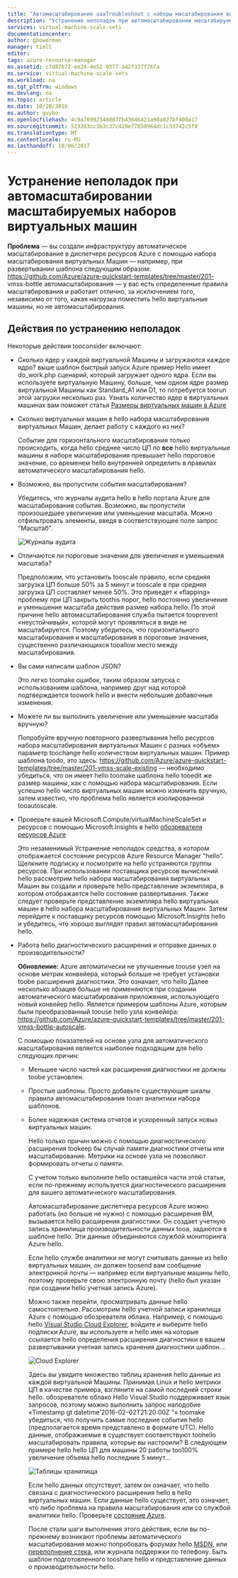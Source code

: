 ```yaml
---
title: "Автомасштабирование aaaTroubleshoot с наборы масштабирования виртуальных машин | Документы Microsoft"
description: "Устранение неполадок при автомасштабировании масштабируемых наборов виртуальных машин. Типичные проблемы, возникшие понять и каким образом tooresolve их."
services: virtual-machine-scale-sets
documentationcenter: 
author: gbowerman
manager: timlt
editor: 
tags: azure-resource-manager
ms.assetid: c7d87b72-ee24-4e52-9377-a42f337f76fa
ms.service: virtual-machine-scale-sets
ms.workload: na
ms.tgt_pltfrm: windows
ms.devlang: na
ms.topic: article
ms.date: 10/28/2016
ms.author: guybo
ms.openlocfilehash: 4c9a70992348d87fb43646421a90a027bf400a17
ms.sourcegitcommit: 523283cc1b3c37c428e77850964dc1c33742c5f0
ms.translationtype: MT
ms.contentlocale: ru-RU
ms.lasthandoff: 10/06/2017
---
```

# <a name="troubleshooting-autoscale-with-virtual-machine-scale-sets"></a>Устранение неполадок при автомасштабировании масштабируемых наборов виртуальных машин
**Проблема** — вы создали инфраструктуру автоматическое масштабирование в диспетчере ресурсов Azure с помощью набора масштабирования виртуальных Машин — например, при развертывании шаблона следующим образом: https://github.com/Azure/azure-quickstart-templates/tree/master/201- vmss-bottle автомасштабирования — у вас есть определенные правила масштабирования и работает отлично, за исключением того, независимо от того, какая нагрузка поместить hello виртуальные машины, но не автомасштабирования.

## <a name="troubleshooting-steps"></a>Действия по устранению неполадок
Некоторые действия tooconsider включают:

* Сколько ядер у каждой виртуальной Машины и загружаются каждое ядро? выше шаблон быстрый запуск Azure пример Hello имеет do_work.php сценарий, который загружает одного ядра. Если вы используете виртуальную Машину, больше, чем одном ядре размер виртуальной Машины как Standard_A1 или D1, то потребуется toorun этой загрузки несколько раз. Узнать количество ядер в виртуальных машинах вам поможет статья [Размеры виртуальных машин в Azure](../virtual-machines/windows/sizes.md?toc=%2fazure%2fvirtual-machines%2fwindows%2ftoc.json)
* Сколько виртуальных машин в hello набора масштабирования виртуальных Машин, делает работу с каждого из них?
  
    Событие для горизонтального масштабирования только происходить, когда hello среднее число ЦП по **все** hello виртуальные машины в наборе масштабирования превышает hello пороговое значение, со временем hello внутренней определить в правилах автоматического масштабирования hello.
* Возможно, вы пропустили события масштабирования?
  
    Убедитесь, что журналы аудита hello в hello портала Azure для масштабирования события. Возможно, вы пропустили произошедшее увеличение или уменьшение масштаба. Можно отфильтровать элементы, введя в соответствующее поле запрос "Масштаб".
  
    ![Журналы аудита][audit]
* Отличаются ли пороговые значения для увеличения и уменьшения масштаба?
  
    Предположим, что установить tooscale правило, если средняя загрузка ЦП больше 50% за 5 минут и tooscale в при средняя загрузка ЦП составляет менее 50%. Это приведет к «flapping» проблему при ЦП закрыть toothis порог, hello постоянно увеличение и уменьшение масштаба действия размер набора hello. По этой причине hello автомасштабирования служба пытается tooprevent «неустойчивый», которой могут проявляться в виде не масштабируется. Поэтому убедитесь, что горизонтального масштабирования и масштабирования в пороговые значения, существенно различающихся tooallow место между масштабирования.
* Вы сами написали шаблон JSON?
  
    Это легко toomake ошибок, таким образом запуска с использованием шаблона, например друг над которой подтверждается toowork hello и внести небольшие добавочные изменения. 
* Можете ли вы выполнить увеличение или уменьшение масштаба вручную?
  
    Попробуйте вручную повторного развертывания hello ресурсов набора масштабирования виртуальных Машин с разных «объем» параметр toochange hello количеством виртуальных машин. Пример шаблона toodo, это здесь: https://github.com/Azure/azure-quickstart-templates/tree/master/201-vmss-scale-existing — необходимо убедиться, что он имеет hello toomake шаблона hello tooedit же размер машины, как с помощью набора масштабирования. Если успешно hello число виртуальных машин можно изменить вручную, затем известно, что проблема hello является изолированной tooautoscale.
* Проверьте вашей Microsoft.Compute/virtualMachineScaleSet и ресурсов с помощью Microsoft.Insights в hello [обозревателя ресурсов Azure](https://resources.azure.com/)
  
    Это незаменимый Устранение неполадок средства, в котором отображается состояние ресурсов Azure Resource Manager "hello". Щелкните подписку и посмотрите на hello устраняются группы ресурсов. При использовании поставщика ресурсов вычислений hello рассмотрим hello набора масштабирования виртуальных Машин вы создали и проверьте hello представление экземпляра, в котором отображается hello состояние развертывания. Также следует проверьте представление экземпляра hello виртуальных машин в hello набора масштабирования виртуальных Машин. Затем перейдите к поставщику ресурсов помощью Microsoft.Insights hello и убедитесь, что хорошо выглядят правил автомасштабирования hello.
* Работа hello диагностического расширения и отправке данных о производительности?
  
    **Обновление:** Azure автоматически не улучшенные toouse узел на основе метрик конвейера, который больше не требует установки toobe расширения диагностики. Это означает, что hello Далее несколько абзацев больше не применяются при создании автоматического масштабирования приложения, использующего новый конвейер hello. Является примером шаблоны Azure, которым были преобразованный toouse hello узла конвейера: https://github.com/Azure/azure-quickstart-templates/tree/master/201-vmss-bottle-autoscale. 
  
    С помощью показателей на основе узла для автоматического масштабирования является наиболее подходящим для hello следующих причин:
  
  * Меньшее число частей как расширения диагностики не должны toobe установлен.
  * Простые шаблоны. Просто добавьте существующие шкалы правила автомасштабирования tooan аналитики набора шаблонов.
  * Более надежная система отчетов и ускоренный запуск новых виртуальных машин.
    
    Hello только причин можно с помощью диагностического расширения tookeep бы случай памяти диагностики отчеты или масштабирование. Метрики на основе узла не позволяют формировать отчеты о памяти.
    
    С учетом только выполните hello оставшейся части этой статьи, если по-прежнему используется диагностического расширения для вашего автоматического масштабирования.
    
    Автомасштабирование диспетчера ресурсов Azure можно работать (но больше не нужно) с помощью расширения ВМ, вызывается hello расширения диагностики. Он создает учетную запись хранилища производительности данных tooa, задаются в шаблоне hello. Эти данные объединяются службой мониторинга Azure hello.
    
    Если hello службе аналитики не могут считывать данные из hello виртуальных машин, он должен toosend вам сообщение электронной почты — например если виртуальные машины hello, поэтому проверьте свою электронную почту (hello был указан при создании hello учетная запись Azure).
    
    Можно также перейти, просматривать данные hello самостоятельно. Рассмотрим hello учетной записи хранилища Azure с помощью обозревателя облака. Например, с помощью hello [Visual Studio Cloud Explorer](https://visualstudiogallery.msdn.microsoft.com/aaef6e67-4d99-40bc-aacf-662237db85a2), войдите и выберите hello подписки Azure, вы используете и hello имя на которые ссылается hello определения расширения диагностики в вашем развертывании учетная запись хранения диагностики шаблон...
    
    ![Cloud Explorer][explorer]
    
    Здесь вы увидите множество таблиц хранения hello данные из каждой виртуальной Машины. Принимая Linux и hello метрики ЦП в качестве примера, взгляните на самой последней строки hello. обозревателе облако Hello Visual Studio поддерживает язык запросов, поэтому можно выполнить запрос наподобие «Timestamp gt datetime'2016-02-02T21:20:00Z "» toomake убедиться, что получить самые последние события hello (предполагается время представлено в формате UTC). Hello данные, отображаемые в существует соответствуют toohello масштабировать правила, которые вы настроили? В следующем примере hello hello ЦП для машины 20 работы too100% увеличение объема hello последние 5 минут...
    
    ![Таблицы хранилища][tables]
    
    Если hello данных отсутствует, затем он означает, что hello связана с диагностического расширения hello в hello виртуальных машин. Если данные hello существует, это означает, что либо проблема на правила масштабирования или со службой аналитики hello. Проверьте [состояние Azure](https://azure.microsoft.com/status/).
    
    После стали шаги выполнения этого действия, если вы по-прежнему возникают проблемы автоматического масштабирования можно попробовать форумах hello [MSDN](https://social.msdn.microsoft.com/forums/azure/home?category=windowsazureplatform%2Cazuremarketplace%2Cwindowsazureplatformctp), или [переполнение стека](http://stackoverflow.com/questions/tagged/azure), или журнала поддержки по телефону. Быть шаблон подготовленного tooshare hello и представление данных о производительности hello.

[audit]: ./media/virtual-machine-scale-sets-troubleshoot/image3.png
[explorer]: ./media/virtual-machine-scale-sets-troubleshoot/image1.png
[tables]: ./media/virtual-machine-scale-sets-troubleshoot/image4.png
